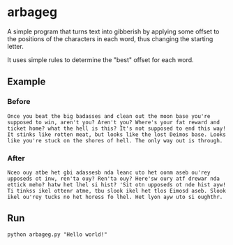 # arbageg

A simple program that turns text into gibberish by applying some offset to the positions of the characters in each word, thus changing the starting letter.

It uses simple rules to determine the "best" offset for each word.

## Example

### Before

    Once you beat the big badasses and clean out the moon base you're supposed to win, aren't you? Aren't you? Where's your fat reward and ticket home? what the hell is this? It's not supposed to end this way! It stinks like rotten meat, but looks like the lost Deimos base. Looks like you're stuck on the shores of hell. The only way out is through.

### After

    Nceo ouy atbe het gbi adassesb nda leanc uto het oonm aseb ou'rey upposeds ot inw, ren'ta ouy? Ren'ta ouy? Here'sw oury atf drewar nda ettick meho? hatw het lhel si hist? 'Sit otn upposeds ot nde hist ayw! Ti tinkss ikel ottenr atme, tbu slook ikel het tlos Eimosd aseb. Slook ikel ou'rey tucks no het horess fo lhel. Het lyon ayw uto si oughthr.


## Run

    python arbageg.py "Hello world!"
